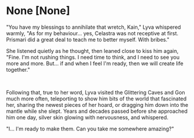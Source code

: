 # None [None]
"You have my blessings to annihilate that wretch, Kain," Lyva whispered warmly, "As for my behaviour... yes, Celastra was not receptive at first. Prismari did a great deal to teach me to better myself. With bribes."    

She listened quietly as he thought, then leaned close to kiss him again, "Fine. I'm not rushing things. I need time to think, and I need to see you more and more. But... if and when I feel I'm ready, then we will create life together."     

&#x200B;

Following that, true to her word, Lyva visited the Glittering Caves and Gon much more often, teleporting to show him bits of the world that fascinated her, sharing the newest pieces of her hoard, or dragging him down into the mantle while she slept. Years and decades passed before she approached him one day, silver skin glowing with nervousness, and whispered.    

"I... I'm ready to make them. Can you take me somewhere amazing?"
